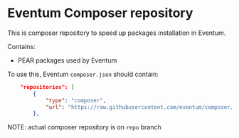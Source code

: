 Eventum Composer repository
===========================

This is composer repository to speed up packages installation in Eventum.

Contains:
  - PEAR packages used by Eventum

To use this, Eventum `composer.json` should contain:

```json
	"repositories": [
		{
			"type": "composer",
			"url": "https://raw.githubusercontent.com/eventum/composer/repo/"
		},
```

NOTE: actual composer repository is on `repo` branch
